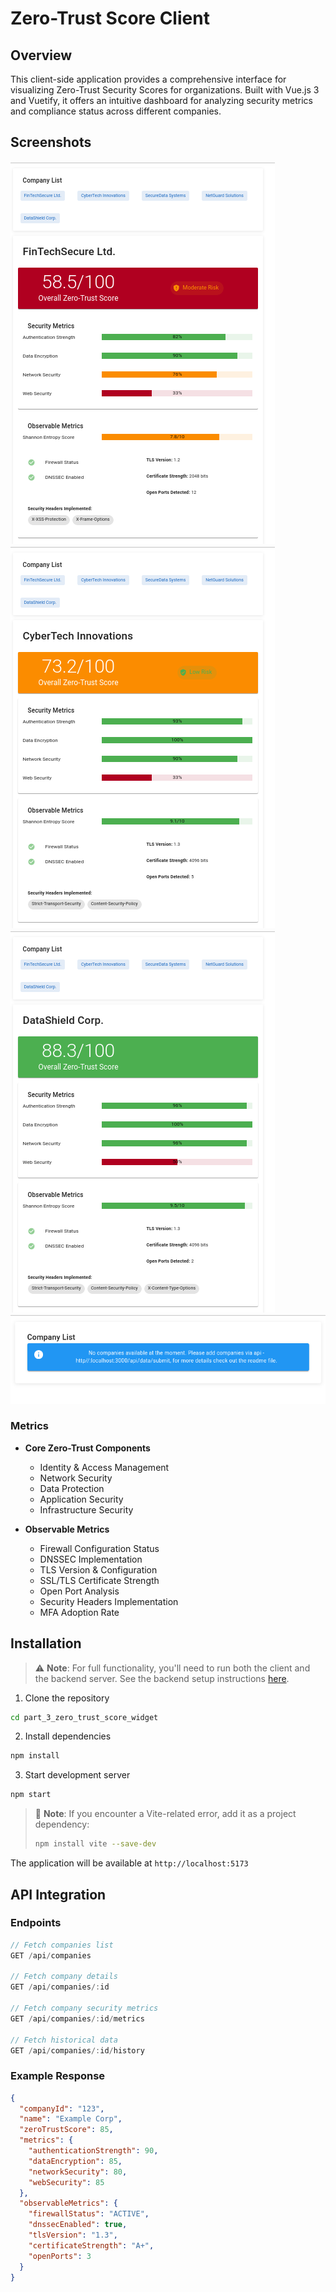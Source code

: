 # Zero-Trust Score Client

## Overview
This client-side application provides a comprehensive interface for visualizing Zero-Trust Security Scores for organizations. Built with Vue.js 3 and Vuetify, it offers an intuitive dashboard for analyzing security metrics and compliance status across different companies.

## Screenshots
![](screenshots/Screenshot1.png)
![](screenshots/Screenshot2.png)
![](screenshots/Screenshot3.png)
![](screenshots/Screenshot4.png)

### Metrics
- **Core Zero-Trust Components**
    - Identity & Access Management
    - Network Security
    - Data Protection
    - Application Security
    - Infrastructure Security

- **Observable Metrics**
    - Firewall Configuration Status
    - DNSSEC Implementation
    - TLS Version & Configuration
    - SSL/TLS Certificate Strength
    - Open Port Analysis
    - Security Headers Implementation
    - MFA Adoption Rate

## Installation

> ⚠️ **Note**: For full functionality, you'll need to run both the client and the backend server. See the backend setup instructions [here](https://github.com/Zvi-Erblich/Enqode-assignment/blob/main/part_4_bonus_data_collection_backend/zero-trust-backend/README.md).

1. Clone the repository
```bash
cd part_3_zero_trust_score_widget
```

2. Install dependencies
```bash
npm install
```

3. Start development server
```bash
npm start
```

> 📝 **Note**: If you encounter a Vite-related error, add it as a project dependency:
> ```bash
> npm install vite --save-dev
> ```

The application will be available at `http://localhost:5173`

## API Integration

### Endpoints
```javascript
// Fetch companies list
GET /api/companies

// Fetch company details
GET /api/companies/:id

// Fetch company security metrics
GET /api/companies/:id/metrics

// Fetch historical data
GET /api/companies/:id/history
```

### Example Response
```json
{
  "companyId": "123",
  "name": "Example Corp",
  "zeroTrustScore": 85,
  "metrics": {
    "authenticationStrength": 90,
    "dataEncryption": 85,
    "networkSecurity": 80,
    "webSecurity": 85
  },
  "observableMetrics": {
    "firewallStatus": "ACTIVE",
    "dnssecEnabled": true,
    "tlsVersion": "1.3",
    "certificateStrength": "A+",
    "openPorts": 3
  }
}
```